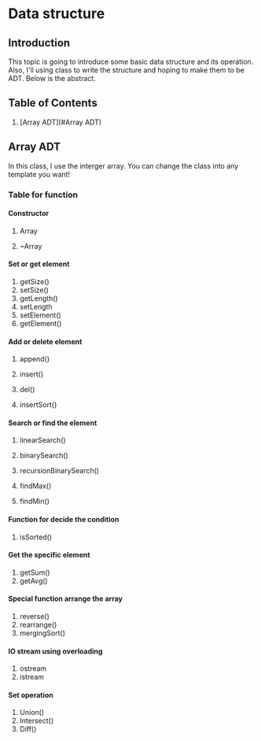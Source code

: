 # Data structure

## Introduction

  This topic is going to introduce some basic data structure and its operation. Also, I'll using class to write the structure and hoping to make them to be ADT. Below is the abstract.



## Table of Contents

1. [Array ADT](#Array ADT)



## Array ADT

In this class, I use the interger array. You can change the class into any template you want!

### Table for function

#### Constructor

1. Array

2. ~Array

#### Set or get element

1. getSize()
2. setSize()
3. getLength()
4. setLength
5. setElement()
6. getElement()

#### Add or delete element

1. append()

2. insert()

3. del()
4. insertSort()

#### Search or find the element

1. linearSearch()

2. binarySearch()

3. recursionBinarySearch()
4. findMax()
5. findMin()

#### Function for decide the condition

1. isSorted()

#### Get the specific element

1. getSum()
2. getAvg()

#### Special function arrange the array

1. reverse()
2. rearrange()
3. mergingSort()

#### IO stream using overloading

1. ostream
2. istream

#### Set operation

1. Union()
2. Intersect()
3. Diff()

